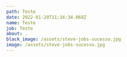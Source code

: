 ```yaml
---
path: Teste
date: 2022-01-20T11:34:34.068Z
name: Teste
job: Teste
about: .
black_image: /assets/steve-jobs-sucesso.jpg
image: /assets/steve-jobs-sucesso.jpg
---
```

